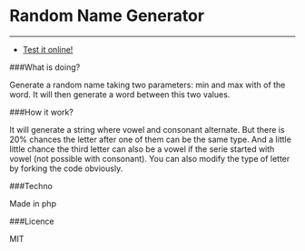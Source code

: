Random Name Generator 
==========


------------------------------
* [Test it online!](http://withwords.net/rand)

###What is doing?

Generate a random name taking two parameters: min and max with of the word. It will then generate a word between this two values.

###How it work?

It will generate a string where vowel and consonant alternate. But there is 20% chances the letter after one of them can be the same type. And a little little chance the third letter can also be a vowel if the serie started with vowel (not possible with consonant). You can also modify the type of letter by forking the code obviously.

###Techno

Made in php

###Licence

MIT
